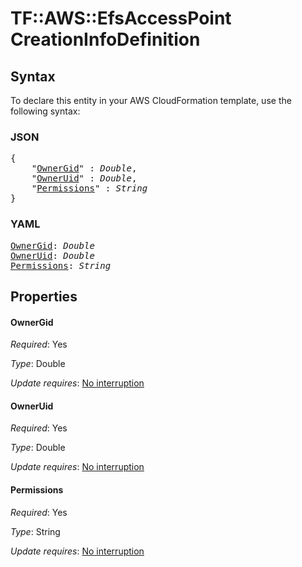 # TF::AWS::EfsAccessPoint CreationInfoDefinition

## Syntax

To declare this entity in your AWS CloudFormation template, use the following syntax:

### JSON

<pre>
{
    "<a href="#ownergid" title="OwnerGid">OwnerGid</a>" : <i>Double</i>,
    "<a href="#owneruid" title="OwnerUid">OwnerUid</a>" : <i>Double</i>,
    "<a href="#permissions" title="Permissions">Permissions</a>" : <i>String</i>
}
</pre>

### YAML

<pre>
<a href="#ownergid" title="OwnerGid">OwnerGid</a>: <i>Double</i>
<a href="#owneruid" title="OwnerUid">OwnerUid</a>: <i>Double</i>
<a href="#permissions" title="Permissions">Permissions</a>: <i>String</i>
</pre>

## Properties

#### OwnerGid

_Required_: Yes

_Type_: Double

_Update requires_: [No interruption](https://docs.aws.amazon.com/AWSCloudFormation/latest/UserGuide/using-cfn-updating-stacks-update-behaviors.html#update-no-interrupt)

#### OwnerUid

_Required_: Yes

_Type_: Double

_Update requires_: [No interruption](https://docs.aws.amazon.com/AWSCloudFormation/latest/UserGuide/using-cfn-updating-stacks-update-behaviors.html#update-no-interrupt)

#### Permissions

_Required_: Yes

_Type_: String

_Update requires_: [No interruption](https://docs.aws.amazon.com/AWSCloudFormation/latest/UserGuide/using-cfn-updating-stacks-update-behaviors.html#update-no-interrupt)

